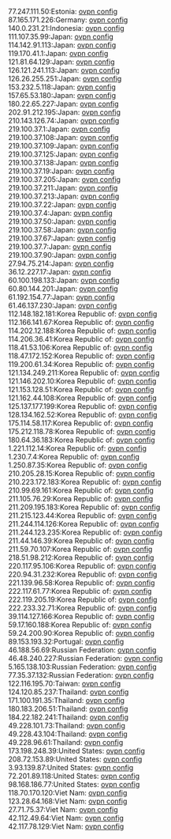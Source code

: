 77.247.111.50:Estonia: [ovpn config](vpn/77_247_111_50.ovpn)  
87.165.171.226:Germany: [ovpn config](vpn/87_165_171_226.ovpn)  
140.0.231.21:Indonesia: [ovpn config](vpn/140_0_231_21.ovpn)  
111.107.35.99:Japan: [ovpn config](vpn/111_107_35_99.ovpn)  
114.142.91.113:Japan: [ovpn config](vpn/114_142_91_113.ovpn)  
119.170.41.1:Japan: [ovpn config](vpn/119_170_41_1.ovpn)  
121.81.64.129:Japan: [ovpn config](vpn/121_81_64_129.ovpn)  
126.121.241.113:Japan: [ovpn config](vpn/126_121_241_113.ovpn)  
126.26.255.251:Japan: [ovpn config](vpn/126_26_255_251.ovpn)  
153.232.5.118:Japan: [ovpn config](vpn/153_232_5_118.ovpn)  
157.65.53.180:Japan: [ovpn config](vpn/157_65_53_180.ovpn)  
180.22.65.227:Japan: [ovpn config](vpn/180_22_65_227.ovpn)  
202.91.212.195:Japan: [ovpn config](vpn/202_91_212_195.ovpn)  
210.143.126.74:Japan: [ovpn config](vpn/210_143_126_74.ovpn)  
219.100.37.1:Japan: [ovpn config](vpn/219_100_37_1.ovpn)  
219.100.37.108:Japan: [ovpn config](vpn/219_100_37_108.ovpn)  
219.100.37.109:Japan: [ovpn config](vpn/219_100_37_109.ovpn)  
219.100.37.125:Japan: [ovpn config](vpn/219_100_37_125.ovpn)  
219.100.37.138:Japan: [ovpn config](vpn/219_100_37_138.ovpn)  
219.100.37.19:Japan: [ovpn config](vpn/219_100_37_19.ovpn)  
219.100.37.205:Japan: [ovpn config](vpn/219_100_37_205.ovpn)  
219.100.37.211:Japan: [ovpn config](vpn/219_100_37_211.ovpn)  
219.100.37.213:Japan: [ovpn config](vpn/219_100_37_213.ovpn)  
219.100.37.22:Japan: [ovpn config](vpn/219_100_37_22.ovpn)  
219.100.37.4:Japan: [ovpn config](vpn/219_100_37_4.ovpn)  
219.100.37.50:Japan: [ovpn config](vpn/219_100_37_50.ovpn)  
219.100.37.58:Japan: [ovpn config](vpn/219_100_37_58.ovpn)  
219.100.37.67:Japan: [ovpn config](vpn/219_100_37_67.ovpn)  
219.100.37.7:Japan: [ovpn config](vpn/219_100_37_7.ovpn)  
219.100.37.90:Japan: [ovpn config](vpn/219_100_37_90.ovpn)  
27.94.75.214:Japan: [ovpn config](vpn/27_94_75_214.ovpn)  
36.12.227.17:Japan: [ovpn config](vpn/36_12_227_17.ovpn)  
60.100.198.133:Japan: [ovpn config](vpn/60_100_198_133.ovpn)  
60.80.144.201:Japan: [ovpn config](vpn/60_80_144_201.ovpn)  
61.192.154.77:Japan: [ovpn config](vpn/61_192_154_77.ovpn)  
61.46.137.230:Japan: [ovpn config](vpn/61_46_137_230.ovpn)  
112.148.182.181:Korea Republic of: [ovpn config](vpn/112_148_182_181.ovpn)  
112.166.141.67:Korea Republic of: [ovpn config](vpn/112_166_141_67.ovpn)  
114.202.12.188:Korea Republic of: [ovpn config](vpn/114_202_12_188.ovpn)  
114.206.36.41:Korea Republic of: [ovpn config](vpn/114_206_36_41.ovpn)  
118.41.53.106:Korea Republic of: [ovpn config](vpn/118_41_53_106.ovpn)  
118.47.172.152:Korea Republic of: [ovpn config](vpn/118_47_172_152.ovpn)  
119.200.61.34:Korea Republic of: [ovpn config](vpn/119_200_61_34.ovpn)  
121.134.249.211:Korea Republic of: [ovpn config](vpn/121_134_249_211.ovpn)  
121.146.202.10:Korea Republic of: [ovpn config](vpn/121_146_202_10.ovpn)  
121.153.128.51:Korea Republic of: [ovpn config](vpn/121_153_128_51.ovpn)  
121.162.44.108:Korea Republic of: [ovpn config](vpn/121_162_44_108.ovpn)  
125.137.177.199:Korea Republic of: [ovpn config](vpn/125_137_177_199.ovpn)  
128.134.162.52:Korea Republic of: [ovpn config](vpn/128_134_162_52.ovpn)  
175.114.58.117:Korea Republic of: [ovpn config](vpn/175_114_58_117.ovpn)  
175.212.118.78:Korea Republic of: [ovpn config](vpn/175_212_118_78.ovpn)  
180.64.36.183:Korea Republic of: [ovpn config](vpn/180_64_36_183.ovpn)  
1.221.112.14:Korea Republic of: [ovpn config](vpn/1_221_112_14.ovpn)  
1.230.7.4:Korea Republic of: [ovpn config](vpn/1_230_7_4.ovpn)  
1.250.87.35:Korea Republic of: [ovpn config](vpn/1_250_87_35.ovpn)  
210.205.28.15:Korea Republic of: [ovpn config](vpn/210_205_28_15.ovpn)  
210.223.172.183:Korea Republic of: [ovpn config](vpn/210_223_172_183.ovpn)  
210.99.69.161:Korea Republic of: [ovpn config](vpn/210_99_69_161.ovpn)  
211.105.76.29:Korea Republic of: [ovpn config](vpn/211_105_76_29.ovpn)  
211.209.195.183:Korea Republic of: [ovpn config](vpn/211_209_195_183.ovpn)  
211.215.123.44:Korea Republic of: [ovpn config](vpn/211_215_123_44.ovpn)  
211.244.114.126:Korea Republic of: [ovpn config](vpn/211_244_114_126.ovpn)  
211.244.123.235:Korea Republic of: [ovpn config](vpn/211_244_123_235.ovpn)  
211.44.146.39:Korea Republic of: [ovpn config](vpn/211_44_146_39.ovpn)  
211.59.70.107:Korea Republic of: [ovpn config](vpn/211_59_70_107.ovpn)  
218.51.98.212:Korea Republic of: [ovpn config](vpn/218_51_98_212.ovpn)  
220.117.95.106:Korea Republic of: [ovpn config](vpn/220_117_95_106.ovpn)  
220.94.31.232:Korea Republic of: [ovpn config](vpn/220_94_31_232.ovpn)  
221.139.96.58:Korea Republic of: [ovpn config](vpn/221_139_96_58.ovpn)  
222.117.61.77:Korea Republic of: [ovpn config](vpn/222_117_61_77.ovpn)  
222.119.205.19:Korea Republic of: [ovpn config](vpn/222_119_205_19.ovpn)  
222.233.32.71:Korea Republic of: [ovpn config](vpn/222_233_32_71.ovpn)  
39.114.127.166:Korea Republic of: [ovpn config](vpn/39_114_127_166.ovpn)  
59.17.160.188:Korea Republic of: [ovpn config](vpn/59_17_160_188.ovpn)  
59.24.200.90:Korea Republic of: [ovpn config](vpn/59_24_200_90.ovpn)  
89.153.193.32:Portugal: [ovpn config](vpn/89_153_193_32.ovpn)  
46.188.56.69:Russian Federation: [ovpn config](vpn/46_188_56_69.ovpn)  
46.48.240.227:Russian Federation: [ovpn config](vpn/46_48_240_227.ovpn)  
5.165.138.103:Russian Federation: [ovpn config](vpn/5_165_138_103.ovpn)  
77.35.37.132:Russian Federation: [ovpn config](vpn/77_35_37_132.ovpn)  
122.116.195.70:Taiwan: [ovpn config](vpn/122_116_195_70.ovpn)  
124.120.85.237:Thailand: [ovpn config](vpn/124_120_85_237.ovpn)  
171.100.191.35:Thailand: [ovpn config](vpn/171_100_191_35.ovpn)  
180.183.206.51:Thailand: [ovpn config](vpn/180_183_206_51.ovpn)  
184.22.182.241:Thailand: [ovpn config](vpn/184_22_182_241.ovpn)  
49.228.101.73:Thailand: [ovpn config](vpn/49_228_101_73.ovpn)  
49.228.43.104:Thailand: [ovpn config](vpn/49_228_43_104.ovpn)  
49.228.96.61:Thailand: [ovpn config](vpn/49_228_96_61.ovpn)  
173.198.248.39:United States: [ovpn config](vpn/173_198_248_39.ovpn)  
208.72.153.89:United States: [ovpn config](vpn/208_72_153_89.ovpn)  
3.93.139.87:United States: [ovpn config](vpn/3_93_139_87.ovpn)  
72.201.89.118:United States: [ovpn config](vpn/72_201_89_118.ovpn)  
98.168.186.77:United States: [ovpn config](vpn/98_168_186_77.ovpn)  
118.70.170.120:Viet Nam: [ovpn config](vpn/118_70_170_120.ovpn)  
123.28.64.168:Viet Nam: [ovpn config](vpn/123_28_64_168.ovpn)  
27.71.75.37:Viet Nam: [ovpn config](vpn/27_71_75_37.ovpn)  
42.112.49.64:Viet Nam: [ovpn config](vpn/42_112_49_64.ovpn)  
42.117.78.129:Viet Nam: [ovpn config](vpn/42_117_78_129.ovpn)  
